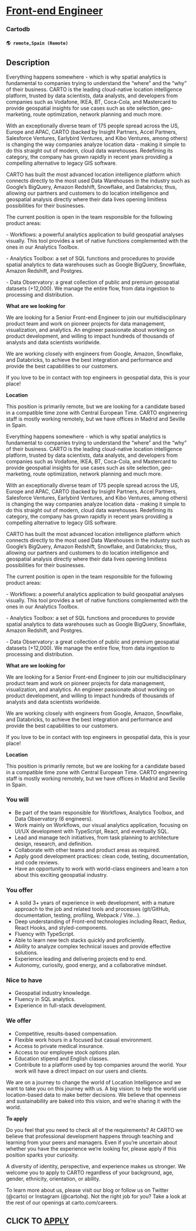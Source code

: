 # [Front-end Engineer](https://www.remotewlb.com/apply/front-end-engineer-116214)  
### Cartodb  
#### `🌎 remote,Spain (Remote)`  

## Description

Everything happens somewhere - which is why spatial analytics is fundamental to companies trying to understand the “where” and the “why” of their business. CARTO is the leading cloud-native location intelligence platform, trusted by data scientists, data analysts, and developers from companies such as Vodafone, IKEA, BT, Coca-Cola, and Mastercard to provide geospatial insights for use cases such as site selection, geo-marketing, route optimization, network planning and much more.

  

With an exceptionally diverse team of 175 people spread across the US, Europe and APAC, CARTO (backed by Insight Partners, Accel Partners, Salesforce Ventures, Earlybird Ventures, and Kibo Ventures, among others) is changing the way companies analyze location data - making it simple to do this straight out of modern, cloud data warehouses. Redefining its category, the company has grown rapidly in recent years providing a compelling alternative to legacy GIS software.

  

CARTO has built the most advanced location intelligence platform which connects directly to the most used Data Warehouses in the industry such as Google’s BigQuery, Amazon Redshift, Snowflake, and Databricks; thus, allowing our partners and customers to do location intelligence and geospatial analysis directly where their data lives opening limitless possibilities for their businesses.

  

The current position is open in the team responsible for the following product areas:

\- Workflows: a powerful analytics application to build geospatial analyses visually. This tool provides a set of native functions complemented with the ones in our Analytics Toolbox.

\- Analytics Toolbox: a set of SQL functions and procedures to provide spatial analytics to data warehouses such as Google BigQuery, Snowflake, Amazon Redshift, and Postgres.

\- Data Observatory: a great collection of public and premium geospatial datasets (+12,000). We manage the entire flow, from data ingestion to processing and distribution.

  

 **What are we looking for**

  

We are looking for a Senior Front-end Engineer to join our multidisciplinary product team and work on pioneer projects for data management, visualization, and analytics. An engineer passionate about working on product development, and willing to impact hundreds of thousands of analysts and data scientists worldwide.

  

We are working closely with engineers from Google, Amazon, Snowflake, and Databricks, to achieve the best integration and performance and provide the best capabilities to our customers.

  

If you love to be in contact with top engineers in geospatial data, this is your place!

  

 **Location**

  

This position is primarily remote, but we are looking for a candidate based in a compatible time zone with Central European Time. CARTO engineering staff is mostly working remotely, but we have offices in Madrid and Seville in Spain.

  

Everything happens somewhere - which is why spatial analytics is fundamental to companies trying to understand the “where” and the “why” of their business. CARTO is the leading cloud-native location intelligence platform, trusted by data scientists, data analysts, and developers from companies such as Vodafone, IKEA, BT, Coca-Cola, and Mastercard to provide geospatial insights for use cases such as site selection, geo-marketing, route optimization, network planning and much more.

  

With an exceptionally diverse team of 175 people spread across the US, Europe and APAC, CARTO (backed by Insight Partners, Accel Partners, Salesforce Ventures, Earlybird Ventures, and Kibo Ventures, among others) is changing the way companies analyze location data - making it simple to do this straight out of modern, cloud data warehouses. Redefining its category, the company has grown rapidly in recent years providing a compelling alternative to legacy GIS software.

  

CARTO has built the most advanced location intelligence platform which connects directly to the most used Data Warehouses in the industry such as Google’s BigQuery, Amazon Redshift, Snowflake, and Databricks; thus, allowing our partners and customers to do location intelligence and geospatial analysis directly where their data lives opening limitless possibilities for their businesses.

  

The current position is open in the team responsible for the following product areas:

\- Workflows: a powerful analytics application to build geospatial analyses visually. This tool provides a set of native functions complemented with the ones in our Analytics Toolbox.

\- Analytics Toolbox: a set of SQL functions and procedures to provide spatial analytics to data warehouses such as Google BigQuery, Snowflake, Amazon Redshift, and Postgres.

\- Data Observatory: a great collection of public and premium geospatial datasets (+12,000). We manage the entire flow, from data ingestion to processing and distribution.

  

 **What are we looking for**

  

We are looking for a Senior Front-end Engineer to join our multidisciplinary product team and work on pioneer projects for data management, visualization, and analytics. An engineer passionate about working on product development, and willing to impact hundreds of thousands of analysts and data scientists worldwide.

  

We are working closely with engineers from Google, Amazon, Snowflake, and Databricks, to achieve the best integration and performance and provide the best capabilities to our customers.

  

If you love to be in contact with top engineers in geospatial data, this is your place!

  

 **Location**

  

This position is primarily remote, but we are looking for a candidate based in a compatible time zone with Central European Time. CARTO engineering staff is mostly working remotely, but we have offices in Madrid and Seville in Spain.

  

### You will

* Be part of the team responsible for Workflows, Analytics Toolbox, and Data Observatory (6 engineers).
* Work mainly on Workflows, our visual analytics application, focusing on UI/UX development with TypeScript, React, and eventually SQL.
* Lead and manage tech initiatives, from task planning to architecture design, research, and definition.
* Collaborate with other teams and product areas as required.
* Apply good development practices: clean code, testing, documentation, and code reviews.
* Have an opportunity to work with world-class engineers and learn a ton about this exciting geospatial industry.

  

### You offer

* A solid 3+ years of experience in web development, with a mature approach to the job and related tools and processes (git/GitHub, documentation, testing, profiling, Webpack / Vite...).
* Deep understanding of Front-end technologies including React, Redux, React Hooks, and styled-components.
* Fluency with TypeScript.
* Able to learn new tech stacks quickly and proficiently.
* Ability to analyze complex technical issues and provide effective solutions.
* Experience leading and delivering projects end to end.
* Autonomy, curiosity, good energy, and a collaborative mindset.

  

### Nice to have

* Geospatial industry knowledge.
* Fluency in SQL analytics.
* Experience in full-stack development.

  

### We offer

* Competitive, results-based compensation.
* Flexible work hours in a focused but casual environment.
* Access to private medical insurance.
* Access to our employee stock options plan.
* Education stipend and English classes.
* Contribute to a platform used by top companies around the world. Your work will have a direct impact on our users and clients.

  

We are on a journey to change the world of Location Intelligence and we want to take you on this journey with us. A big vision: to help the world use location-based data to make better decisions. We believe that openness and sustainability are baked into this vision, and we’re sharing it with the world.

  

 **To apply**

  

Do you feel that you need to check all of the requirements? At CARTO we believe that professional development happens through teaching and learning from your peers and managers. Even if you’re uncertain about whether you have the experience we’re looking for, please apply if this position sparks your curiosity.

  

A diversity of identity, perspective, and experience makes us stronger. We welcome you to apply to CARTO regardless of your background, age, gender, ethnicity, orientation, or ability.

  

To learn more about us, please visit our blog or follow us on Twitter (@carto) or Instagram (@cartohq). Not the right job for you? Take a look at the rest of our openings at carto.com/careers.

  
## CLICK TO [APPLY](https://www.remotewlb.com/apply/front-end-engineer-116214)


